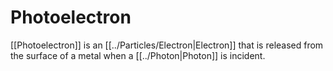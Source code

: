 # Photoelectron
[[Photoelectron]] is an [[../Particles/Electron|Electron]] that is released from the surface of a metal when a [[../Photon|Photon]] is incident.